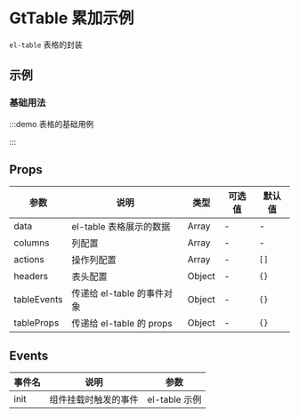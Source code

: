 # GtTable 累加示例

`el-table` 表格的封装

## 示例

### 基础用法

:::demo 表格的基础用例
<template>
  <gt-table :columns="columns" :data="data"></gt-table>
</template>

<script>
export default {
  data () {
    return {
      data: [{
        id: '1',
        name: 'Tom',
        age: 12,
        address: '西湖区',
        status: 1,
      }, {
        id: '2',
        name: 'Jerry',
        age: 10,
        address: '拱墅区',
        status: 0,
      }],
      columns: [
        {
          label: '序号',
          type: 'index',
        },
        {
          label: '姓名',
          prop: 'name',
        },
        {
          label: '年龄',
          prop: 'age',
        },
        {
          label: '地址',
          prop: 'address',
        },
        {
          label: '状态枚举',
          prop: 'status',
          enums: [
            {
              label: '禁用',
              value: 0,
              class: 'text-danger',
            },
            {
              label: '启用',
              value: 1,
              class: 'text-success',
            },
          ],
        },
      ],
    }
  },
}
</script>
:::

## Props

| 参数        | 说明                       | 类型   | 可选值 | 默认值 |
| ----------- | -------------------------- | ------ | ------ | ------ |
| data        | el-table 表格展示的数据    | Array  | -      | -      |
| columns     | 列配置                     | Array  | -      | -      |
| actions     | 操作列配置                 | Array  | -      | `[]`   |
| headers     | 表头配置                   | Object | -      | `{}`   |
| tableEvents | 传递给 el-table 的事件对象 | Object | -      | `{}`   |
| tableProps  | 传递给 el-table 的 props   | Object | -      | `{}`   |

## Events

| 事件名 | 说明                 | 参数          |
| ------ | -------------------- | ------------- |
| init   | 组件挂载时触发的事件 | el-table 示例 |
